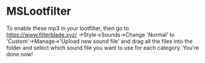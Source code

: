 # MSLootfilter
To enable these mp3 in your lootfilter, then go to https://www.filterblade.xyz/
->Style->Sounds->Change 'Normal' to 'Custom'->Manage->'Upload new sound file' and drag all the files into the folder and select which sound file you want to use for each category. You're done now! 
